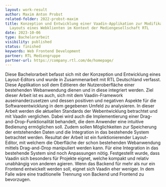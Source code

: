 ```yaml
---
layout: work-result
author: Maxim Anton Probst
related-folder: 2022-probst-maxim
title: Konzeption und Entwicklung einer Vaadin-Applikation zur Modifikation des
  Layouts eines Webklienten im Kontext der Mediengesellschaft RTL
date: 2023-10-06
type: Bachelorarbeit
visibility: published
status: finished
keywords: Web Frontend Development
partner: RTL Mediengruppe
partner-url: https://company.rtl.com/de/homepage/
---
```


Diese Bachelorarbeit befasst sich mit der Konzeption und Entwicklung eines Layout-Editors und wurde in Zusammenarbeit mit RTL Deutschland verfasst. Diese Applikation soll dem Editieren der Nutzeroberfläche einer bestehenden Webanwendung dienen und in diese integriert werden. Ziel dieser Arbeit ist es auch, sich mit dem Vaadin-Framework auseinanderzusetzen und dessen positiven und negativen Aspekte für die Softwareentwicklung in dem gegebenen Umfeld zu analysieren. In dieser Arbeit werden die aktuellen Standards der Webentwicklung betrachtet und mit Vaadin verglichen. Dabei wird auch die Implementierung einer Drag-and-Drop-Funktionalität behandelt, die dem Anwender eine intuitive Bedienung ermöglichen soll. Zudem sollen Möglichkeiten zur Speicherung der entstehenden Daten und die Integration in das bestehende System betrachtet werden.
Resultat der Arbeit ist ein funktionierender Layout-Editor, mit welchem die Oberfläche der schon bestehenden Webanwendung mittels Drag-and-Drop manipuliert werden kann. Für eine Integration in das bestehende System sind noch Anpassungen nötig. Festgestellt wurde, dass Vaadin sich besonders für Projekte eignet, welche kompakt und relativ unabhängig von anderen agieren. Wenn das Backend für mehr als nur ein Frontend entwickelt werden soll, eignet sich Vaadin eher weniger. In dem Falle wäre eine traditionelle Trennung von Backend und Frontend zu bevorzugen.
